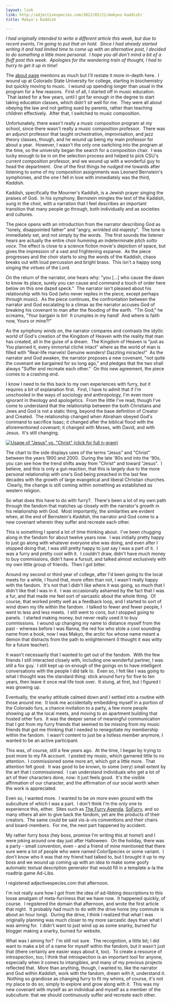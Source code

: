 ```yaml
---
layout: link
link: http://adjectivespecies.com/2012/03/21/makyos-kaddish/
title: Makyo's Kaddish

---
```


*I had originally intended to write a different article this week, but due to
recent events, I'm going to put that on hold.  Since I had already started
writing it and had limited time to come up with an alternative post, I decided
to do something a little more personal.  I hope you all don't mind a bit of a
fluff post this week.  Apologies for the wandering train of thought, I had to
hurry to get it up in time!*<!--more-->

The [about page](http://adjectivespecies.com/about/) mentions as much but I'll
restate it more in-depth here.  I wound up at Colorado State University for
college, starting in biochemistry but quickly moving to music.  I wound up
spending longer than usual in the program for a few reasons.   First of all, I
started off in music education.  That lasted for a few years, until I got far
enough in the degree to start taking education classes, which didn't sit well
for me.  They were all about obeying the law and not getting sued by parents,
rather than teaching children effectively.  After that, I switched to music
composition.

Unfortunately, there wasn't really a music composition program at my school,
since there wasn't really a music composition professor.  There was an adjunct
professor that taught orchestration, improvisation, and jazz theory classes,
though, and he wound up being my main professor for about a year.  However, I
wasn't the only one switching into the program at the time, so the university
began the search for a composition chair.  I was lucky enough to be in on the
selection process and helped to pick CSU's current composition professor, and we
wound up with a wonderful guy to head the department.  One of the first things
he nudged me towards after listening to some of my composition assignments was
Leonard Bernstein's symphonies, and the one I fell in love with immediately was
the third, *Kaddish*.

Kaddish, specifically the Mourner's Kaddish, is a Jewish prayer singing the
praises of God.  In his symphony, Bernstein mingles the text of the Kaddish,
sung in the choir, with a narration that I feel describes an important
transition that many people go through, both individually and as societies and
cultures.

The piece opens with an introduction from the narrator describing God as
"lonely, disappointed father" and "angry, wrinkled old majesty".  The tone is
immediately set, and not simply by the words.  The first sounds the listener
hears are actually the entire choir humming an indeterminate pitch *sotto voce*.
The effect is close to a science fiction movie's depiction of space, but gives
the impression of a vast and frightening expanse.  As the piece progresses and
the choir starts to sing the words of the Kaddish, chaos breaks out with loud
percussion and bright brass.  This isn't a happy song singing the virtues of the
Lord.

On the return of the narrator, one hears why: "you \[...\] who cause the dawn to
know its place, surely you can cause and command a touch of order here below on
this one dazed speck."  The narrator isn't pleased about his relationship with
his God (who never replies in the piece, except perhaps through music).  As the
piece continues, the confrontation between the narrator and God escalating to a
climax as the narrator accuses God of breaking his covenant to man after the
flooding of the earth.  "Tin God," he screams, "Your bargain is tin!  It
crumples in my hand!  And where is faith now, Yours or mine?!"

As the symphony winds on, the narrator compares and contrasts the idyllic world
of God's creation of the Kingdom of Heaven with the reality that man has
created, all in the guise of a dream.  The Kingdom of Heaven is "just as You
planned it, every immortal cliché intact" where as the world of man is filled
with "Real-life marvels! Genuine wonders! Dazzling miracles!"  As the narrator
and God awaken, the narrator proposes a new covenant, "not quite the covenant we
bargained for so long ago," and pledges that the two shall always "Suffer and
recreate each other."  On this new agreement, the piece comes to a crashing end.

I know I need to tie this back to my own experiences with furry, but it requires
a bit of explanation first.  First, I have to admit that if I'm unschooled in
the ways of sociology and anthropology, I'm even more ignorant in theology and
apologetics.  From the little I've read, though I've come to understand that the
relationship between the both Christians and Jews and God is not a static thing,
beyond the base definition of Creator and Created.  The relationship changed
when Abraham obeyed God's command to sacrifice Isaac; it changed after the
biblical flood with the aforementioned covenant; it changed with Moses, with
David, and with Jesus.  It's still changing.

<a
href="http://books.google.com/ngrams/graph?content=Jesus%2CChrist&amp;year_start=1900&amp;year_end=2000&amp;corpus=0&amp;smoothing=3">
<img alt="Usage of &quot;Jesus&quot; vs. &quot;Christ&quot; (click for full
n-gram)"
src="http://adjectivespecies.com/wp-content/uploads/2012/03/j-vs-c.png"
/></a>

The chart to the side displays uses of the terms "Jesus" and "Christ" between
the years 1900 and 2000.  During the late '80s and into the '90s, you can see
how the trend shifts away from "Christ" and toward "Jesus".  I believe, and this
is only a gut-reaction, that this is largely due to the more personal
relationship with one's God being preached in the last few decades with the
growth of large evangelical and liberal Christian churches.  Clearly, the change
is still coming within something as established as western religion.

So what does this have to do with furry?.  There's been a lot of my own path
through the fandom that matches up closely with the narrator's growth in his
relationship with God.  Most importantly, the similarities are evident when, at
the end of Bernstein's *Kaddish*, the narrator and God come to a new covenant
wherein they suffer and recreate each other.

This is something I spend a lot of time thinking about.  I've been chugging
along in the fandom for about twelve years now.  I was initially pretty happy to
just go along with whatever everyone else was doing, and even after I stopped
doing that, I was still pretty happy to just say I was a part of it.  I was a
furry and pretty cool with it.  I couldn't draw, didn't have much money to buy
commissions, didn't have a fursuit, and talked almost exclusively with my own
little group of friends.  Then I got bitter.

Around my second or third year of college, after I'd been going to the local
meets for a while, I found that, more often than not, I wasn't really happy with
the fandom.  It's not that I didn't like where it was going, so much that I
didn't like that I was in it.  I was occasionally ashamed by the fact that I was
a fur, and that made me feel sort of sarcastic about the whole thing.  Of
course, that worked pretty well as a feedback loop, and I started to sort of
wind down my life within the fandom.  I talked to fewer and fewer people, I went
to less and less meets.  I still went to cons, but I stopped going to panels.  I
started making money, but never really used it to buy commissions.  I wound up
changing my name to distance myself from the past - whereas before I was Ranna,
the red fox who stole a cool sounding name from a book, now I was Makyo, the
arctic fox whose name meant a demon that distracts from the path to
enlightenment (I thought it was witty for a future teacher).

It wasn't necessarily that I wanted to get out of the fandom.  With the few
friends I still interacted closely with, including one wonderful partner, I was
still a fox guy.  I still kept up on enough of the goings on to have intelligent
conversations with the people I did talk to.  Even so, I felt like I was going
to what I thought was the standard thing: stick around furry for five to ten
years, then leave it once real life took over.  It stung, at first, but I
figured I was growing up.

Eventually, the snarky attitude calmed down and I settled into a routine with
those around me.  It took me accidentally embedding myself in a portion of the
Colorado furs, a chance invitation to a party, a few more people showing up at
the local meets, and moving to an apartment building that hosted other furs.  It
was the deeper sense of meaningful communication that I got from my furry
friends that seemed to be missing from my music friends that got me thinking
that I needed to renegotiate my membership within the fandom.  I wasn't content
to just be a listless member anymore, I wanted to be an active participant.

This was, of course, still a few years ago.  At the time, I began by trying to
post more to my FA account.  I posted my music, which garnered little to no
attention.  I commissioned some more art, which got a little more.  That
attention felt good.  It was good to be known, to some (very) small extent by
the art that I commissioned.  I can understand individuals who get a lot of art
of their characters done, now: it just feels good.  It's the visible affirmation
of our character, and the affirmation of our social worth when the work is
appreciated.

Even so, I wanted more.  I wanted to be on more even ground with the subculture
of which I was a part.  I don't think I'm the only one to experience this,
either.  Sites such as [The Furry
Agenda](http://furryagenda.com), [SoFurry](http://sofurry.com), and so many
others all aim to give back the fandom, yet are the products of their creators.
 The same could be said vis-à-vis conventions and their chairs and
board-members.  For me, the next part happened by accident.

My rather furry boss (hey boss, promise I'm writing this at home!) and I were
joking around one day just after Halloween.  On the holiday, there was a party -
small convention, even - and a friend of mine mentioned that there sure were a
lot of people who were named ColorSpecies or some variant.  I don't know who it
was that my friend had talked to, but I brought it up to my boss and we wound up
coming up with an idea to make some goofy automatic textual description
generator that would fill in a template a-la the roadtrip game Ad-Libs.

I registered adjectivespecies.com that afternoon.

I'm not really sure how I got from the idea of ad-libbing descriptions to this
loose amalgam of meta-furriness that we have now.  It happened quickly, of
course.  I registered the domain that afternoon, and wrote the first article
that night.  It probably had much to do with the drive home (my commute is about
an hour long).  During the drive, I think I realized that what I was originally
planning was much closer to my more sarcastic days than what I was aiming for.
 I didn't want to just wind up as some snarky, burned fur blogger making a
snarky, burned fur website.

What was I aiming for?  I'm still not sure.  The recognition, a little bit; I
did want to make a bit of a name for myself within the fandom, but it wasn't
just that (there certainly are easier ways about it, too).  To create a resource
of introspection, too; I think that introspection is an important tool for
anyone, especially when it comes to intangibles, and many of my previous
projects reflected that.  More than anything, though, I wanted to, like the
narrator and God within *Kaddish*, work with the fandom, dream with it,
understand it.  Nothing so grandiose as changing furry to fit my whims, of
course, it's not my place to do so; simply to explore and grow along with it.
 This was my new covenant with myself as an individual and myself as a member of
the subculture: that we should continuously suffer and recreate each other.
